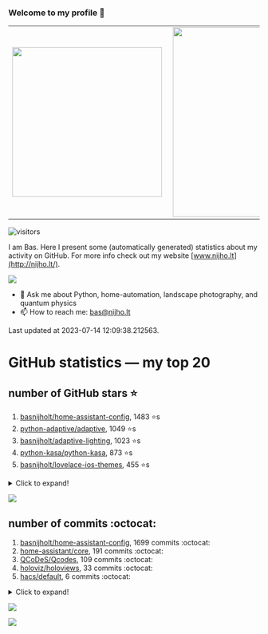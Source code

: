 ### Welcome to my profile 👋

<center>
  <table>
    <tr>
        <td><img width="300px" align="left" src="https://github-readme-stats.vercel.app/api/top-langs/?username=basnijholt&hide=TeX,Jupyter%20Notebook&layout=compact&theme=radical" /></td>
        <td><img align='right' src="https://github-readme-stats.vercel.app/api?username=basnijholt&show_icons=true&theme=radical" width="380"></td>
    </tr>
  </table>
</center>

![visitors](https://visitor-badge.glitch.me/badge?page_id=basnijholt.visitor-badge)

I am Bas. Here I present some (automatically generated) statistics about my activity on GitHub. For more info check out my website [www.nijho.lt](http://nijho.lt/).

![](https://www.nijho.lt/authors/admin/avatar_hu9e60e4b9bc120dfb6a666009f2878da6_182107_250x250_fill_q90_lanczos_center.jpg)

- 💬 Ask me about Python, home-automation, landscape photography, and quantum physics
- 📫 How to reach me: bas@nijho.lt

Last updated at 2023-07-14 12:09:38.212563.

# GitHub statistics — my top 20

## number of GitHub stars ⭐️

1. [basnijholt/home-assistant-config](https://github.com/basnijholt/home-assistant-config/), 1483 ⭐️s
2. [python-adaptive/adaptive](https://github.com/python-adaptive/adaptive/), 1049 ⭐️s
3. [basnijholt/adaptive-lighting](https://github.com/basnijholt/adaptive-lighting/), 1023 ⭐️s
4. [python-kasa/python-kasa](https://github.com/python-kasa/python-kasa/), 873 ⭐️s
5. [basnijholt/lovelace-ios-themes](https://github.com/basnijholt/lovelace-ios-themes/), 455 ⭐️s
<details><summary>Click to expand!</summary>

6. [basnijholt/lovelace-ios-dark-mode-theme](https://github.com/basnijholt/lovelace-ios-dark-mode-theme/), 417 ⭐️s
7. [basnijholt/miflora](https://github.com/basnijholt/miflora/), 359 ⭐️s
8. [basnijholt/rsync-time-machine.py](https://github.com/basnijholt/rsync-time-machine.py/), 328 ⭐️s
9. [topocm/topocm_content](https://github.com/topocm/topocm_content/), 241 ⭐️s
10. [basnijholt/home-assistant-streamdeck-yaml](https://github.com/basnijholt/home-assistant-streamdeck-yaml/), 119 ⭐️s
11. [basnijholt/home-assistant-macbook-touch-bar](https://github.com/basnijholt/home-assistant-macbook-touch-bar/), 92 ⭐️s
12. [kwant-project/kwant](https://github.com/kwant-project/kwant/), 74 ⭐️s
13. [basnijholt/markdown-code-runner](https://github.com/basnijholt/markdown-code-runner/), 73 ⭐️s
14. [basnijholt/home-assistant-streamdeck-yaml-addon](https://github.com/basnijholt/home-assistant-streamdeck-yaml-addon/), 46 ⭐️s
15. [basnijholt/aiokef](https://github.com/basnijholt/aiokef/), 30 ⭐️s
16. [basnijholt/thesis-cover](https://github.com/basnijholt/thesis-cover/), 25 ⭐️s
17. [basnijholt/instacron](https://github.com/basnijholt/instacron/), 20 ⭐️s
18. [basnijholt/adaptive-scheduler](https://github.com/basnijholt/adaptive-scheduler/), 17 ⭐️s
19. [basnijholt/addon-otmonitor](https://github.com/basnijholt/addon-otmonitor/), 15 ⭐️s
20. [kwant-project/kwant-tutorial-2016](https://github.com/kwant-project/kwant-tutorial-2016/), 13 ⭐️s

</details>

![](https://github.com/basnijholt/basnijholt/raw/main/stars_over_time.png)

## number of commits :octocat:

1. [basnijholt/home-assistant-config](https://github.com/basnijholt/home-assistant-config/), 1699 commits :octocat:
2. [home-assistant/core](https://github.com/home-assistant/core/), 191 commits :octocat:
3. [QCoDeS/Qcodes](https://github.com/QCoDeS/Qcodes/), 109 commits :octocat:
4. [holoviz/holoviews](https://github.com/holoviz/holoviews/), 33 commits :octocat:
5. [hacs/default](https://github.com/hacs/default/), 6 commits :octocat:
<details><summary>Click to expand!</summary>

6. [pymc-devs/pymc](https://github.com/pymc-devs/pymc/), 5 commits :octocat:
7. [dask/dask-jobqueue](https://github.com/dask/dask-jobqueue/), 3 commits :octocat:
8. [kedro-org/kedro](https://github.com/kedro-org/kedro/), 2 commits :octocat:
9. [kalkih/mini-media-player](https://github.com/kalkih/mini-media-player/), 1 commits :octocat:
10. [conda-forge/smesh-feedstock](https://github.com/conda-forge/smesh-feedstock/), 0 commits :octocat:
11. [PiotrMachowski/lovelace-xiaomi-vacuum-map-card](https://github.com/PiotrMachowski/lovelace-xiaomi-vacuum-map-card/), 0 commits :octocat:
12. [conda-forge/qcodes-feedstock](https://github.com/conda-forge/qcodes-feedstock/), 0 commits :octocat:
13. [conda-forge/conda-forge-build-setup-feedstock](https://github.com/conda-forge/conda-forge-build-setup-feedstock/), 0 commits :octocat:
14. [CSSEGISandData/COVID-19](https://github.com/CSSEGISandData/COVID-19/), 0 commits :octocat:
15. [lkorth/jekyll-500px-embed](https://github.com/lkorth/jekyll-500px-embed/), 0 commits :octocat:
16. [craigbarratt/hass-pyscript-jupyter](https://github.com/craigbarratt/hass-pyscript-jupyter/), 0 commits :octocat:
17. [basnijholt/fileup](https://github.com/basnijholt/fileup/), 0 commits :octocat:
18. [codechimp-org/ha-menu](https://github.com/codechimp-org/ha-menu/), 0 commits :octocat:
19. [dask/dask-drmaa](https://github.com/dask/dask-drmaa/), 0 commits :octocat:
20. [basnijholt/aiokef](https://github.com/basnijholt/aiokef/), 0 commits :octocat:

</details>

![](https://github.com/basnijholt/basnijholt/raw/main/commits_per_hour.png)

![](https://github.com/basnijholt/basnijholt/raw/main/commits_per_weekday.png)

